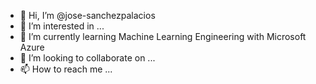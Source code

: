 - 👋 Hi, I’m @jose-sanchezpalacios
- 👀 I’m interested in ...
- 🌱 I’m currently learning Machine Learning Engineering with Microsoft Azure
- 💞️ I’m looking to collaborate on ...
- 📫 How to reach me ...

<!---
jose-sanchezpalacios/jose-sanchezpalacios is a ✨ special ✨ repository because its `README.md` (this file) appears on your GitHub profile.
You can click the Preview link to take a look at your changes.
--->
